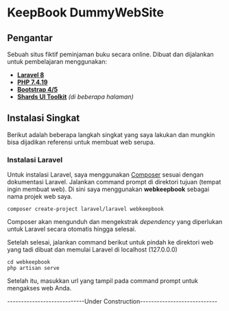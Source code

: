 # KeepBook DummyWebSite
## Pengantar
Sebuah situs fiktif peminjaman buku secara online.
Dibuat dan dijalankan untuk pembelajaran menggunakan:

 - **[Laravel 8][1]**
 - **[PHP 7.4.19][2]**
 - **[Bootstrap 4/5][3]**
 - **[Shards UI Toolkit][4]** *(di beberapa halaman)*

## Instalasi Singkat
Berikut adalah beberapa langkah singkat yang saya lakukan dan mungkin bisa dijadikan referensi untuk membuat web serupa.
### Instalasi Laravel
Untuk instalasi Laravel, saya menggunakan [Composer][5] sesuai dengan dokumentasi Laravel. Jalankan command prompt di direktori tujuan (tempat ingin membuat web). Di sini saya menggunakan **webkeepbook** sebagai nama projek web saya.

    composer create-project laravel/laravel webkeepbook

Composer akan mengunduh dan mengekstrak *dependency* yang diperlukan untuk Laravel secara otomatis hingga selesai.

Setelah selesai, jalankan command berikut untuk pindah ke direktori web yang tadi dibuat dan memulai Laravel di localhost (127.0.0.0)

    cd webkeepbook
    php artisan serve

Setelah itu, masukkan url yang tampil pada command prompt untuk mengakses web Anda.

----------------------------Under Construction----------------------------

[1]: https://laravel.com "Laravel"
[2]: https://www.php.net "PHP"
[3]: https://getbootstrap.com "Bootstrap"
[4]:https://designrevision.com/docs/shards/ "Shard"
[5]: https://getcomposer.org "Composer"
